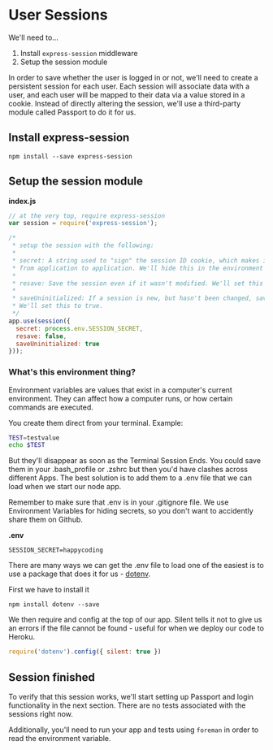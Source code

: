 # User Sessions

We'll need to...

1. Install `express-session` middleware
2. Setup the session module

In order to save whether the user is logged in or not, we'll need to create a persistent session for each user. Each session will associate data with a user, and each user will be mapped to their data via a value stored in a cookie. Instead of directly altering the session, we'll use a third-party module called Passport to do it for us.

## Install express-session

```
npm install --save express-session
```

## Setup the session module

**index.js**

```js
// at the very top, require express-session
var session = require('express-session');

/*
 * setup the session with the following:
 *
 * secret: A string used to "sign" the session ID cookie, which makes it unique
 * from application to application. We'll hide this in the environment
 *
 * resave: Save the session even if it wasn't modified. We'll set this to false
 *
 * saveUninitialized: If a session is new, but hasn't been changed, save it.
 * We'll set this to true.
 */
app.use(session({
  secret: process.env.SESSION_SECRET,
  resave: false,
  saveUninitialized: true
}));
```

### What's this environment thing?
Environment variables are values that exist in a computer's current environment. They can affect how a computer runs, or how certain commands are executed.

You create them direct from your terminal. Example:
```bash
TEST=testvalue
echo $TEST
```

But they'll disappear as soon as the Terminal Session Ends. You could save them in your .bash_profile or .zshrc but then you'd have clashes across different Apps. The best solution is to add them to a .env file that we can load when we start our node app.

Remember to make sure that .env is in your .gitignore file. We use Environment Variables for hiding secrets, so you don't want to accidently share them on Github.

**.env**

```
SESSION_SECRET=happycoding
```

There are many ways we can get the .env file to load one of the easiest is to use a package that does it for us - [dotenv](https://www.npmjs.com/package/dotenv).

First we have to install it
```
npm install dotenv --save
```

We then require and config at the top of our app. Silent tells it not to give us an errors if the file cannot be found - useful for when we deploy our code to Heroku.
```js
require('dotenv').config({ silent: true })
```

## Session finished

To verify that this session works, we'll start setting up Passport and login functionality in the next section. There are no tests associated with the sessions right now.

Additionally, you'll need to run your app and tests using `foreman` in order to read the environment variable.
